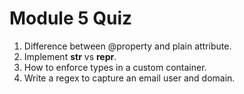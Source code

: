 # Module 5 Quiz

1) Difference between @property and plain attribute.
2) Implement __str__ vs __repr__.
3) How to enforce types in a custom container.
4) Write a regex to capture an email user and domain.

